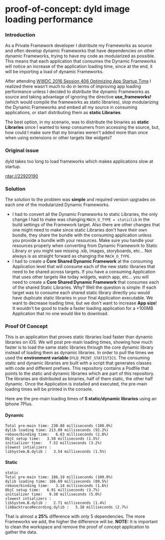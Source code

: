 # proof-of-concept: dyld image loading performance

### Introduction

As a Private Framework developer I distribute my Frameworks as source and often develop dynamic Frameworks that have dependencies on other dynamic Frameworks, trying to have my code as modularized as possible. This means that each application that consumes the Dynamic Frameworks will notice an increase of the application loading time, since at the end, it will be importing a load of dynamic Frameworks.

After attending [WWDC 2016 Session 406 Optimizing App Startup Time](https://developer.apple.com/videos/play/wwdc2016/406/) I realized there wasn't much to do in terms of improving app loading performance unless I decided to distribute the dynamic Frameworks as source and taking advantage of ignoring the directive __use_frameworks!__(which would compile the frameworks as static libraries), stop modularizing the Dynamic Frameworks and embed all my source in consuming applications, or start distributing them as __static Libraries__.

The best option, in my scenario, was to distribute the binaries as __static Libraries__ since I wanted to keep consumers from accessing the source, but, how could I make sure that my binaries weren't added more than once when using extensions or other targets like widgets?

### Original issue

dyld takes too long to load frameworks which makes applications slow at startup.

[rdar://22920190](http://www.openradar.me/radar?id=6332266275930112)

### Solution

The solution to the problem was __simple__ and required version upgrades on each one of the modularized Dynamic Frameworks. 

- I had to convert all the Dynamic Frameworks to static Libraries, the only change I had to make was changing `MACH_O_TYPE = staticlib` in the build settings of the Framework target. Also there are other changes that one might need to make since static Libraries don't have their own bundle, they share the bundle with the consuming application unless you provide a bundle with your resources. Make sure you handle your resources properly when converting from Dynamic Framework to Static Library or you might see missing .xib, images, storyboards, etc... Not always is as straight forward as changing the `MACH_O_TYPE`.
- I had to create a __Core Shared Dynamic Framework__ at the consuming Application level that will consume each of the new static libraries that need to be shared across targets. If you have a consuming Application that uses other targets like today widgets, watch app, etc... you will need to create a __Core Shared Dynamic Framework__ that consumes each of the shared Static Libraries. Why? Well the question is simple: If each target was to consume each shared static library directly you would have duplicate static libraries in your final Application executable. We want to decrease loading time, but we don't want to increase __App size__! It wouldn't be good to trade a faster loading application for a +100MB Application that no one would like to download.

### Proof Of Concept

This is an application that proves static libraries load faster than dynamic libraries on iOS. We will post pre-main loading times, showing how much faster is to load the same static libraries through the core dynamic library instead of loading them as dynamic libraries. In order to pull the times we used the __environment variable__ `DYLD_PRINT_STATISTICS`. The consuming static and dynamic libraries are built with a script that generates classes with code and different prefixes. 
This repository contains a Podfile that points to the static and dynamic libraries which are part of this repository. The libraries are distributed as binaries, half of them static, the other half dynamic. Once the Application is installed and executed, the pre-main loading times will be printed in the console.

Here are the pre-main loading times of __5 static/dynamic libraries__ using an Iphone 7Plus.
#### Dynamic
```
Total pre-main time: 230.88 milliseconds (100.0%)
dylib loading time: 213.09 milliseconds (92.2%)
rebase/binding time:   6.63 milliseconds (2.8%)
ObjC setup time:   3.58 milliseconds (1.5%)
initializer time:   7.52 milliseconds (3.2%)
slowest intializers :
libSystem.B.dylib :   3.54 milliseconds (1.5%)
```
#### Static
```
static
Total pre-main time: 186.19 milliseconds (100.0%)
dylib loading time: 166.69 milliseconds (89.5%)
rebase/binding time:   3.14 milliseconds (1.6%)
ObjC setup time:   6.91 milliseconds (3.7%)
initializer time:   9.38 milliseconds (5.0%)
slowest intializers :
libSystem.B.dylib :   2.71 milliseconds (1.4%)
libBacktraceRecording.dylib :   5.10 milliseconds (2.7%)
```
That is almost a __25%__ difference with only 5 dependencies.
The more Frameworks we add, the higher the difference will be.
__NOTE:__ It is important to clean the workspace and remove the proof of concept application to gather the data.


